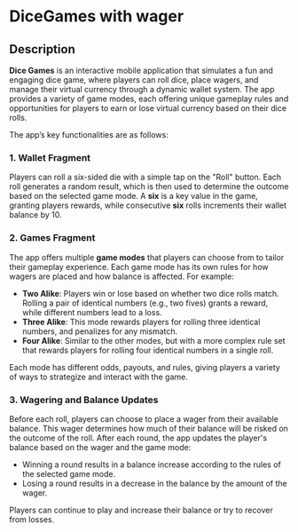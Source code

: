 # DiceGames with wager

## Description 

**Dice Games** is an interactive mobile application that simulates a fun and engaging dice game, where players can roll dice, place wagers, and manage their virtual currency through a dynamic wallet system. The app provides a variety of game modes, each offering unique gameplay rules and opportunities for players to earn or lose virtual currency based on their dice rolls.

The app’s key functionalities are as follows:

### 1. **Wallet Fragment**
   Players can roll a six-sided die with a simple tap on the "Roll" button. Each roll generates a random result, which is then used to determine the outcome based on the selected game mode. A **six** is a key value in the game, granting players rewards, while consecutive **six** rolls increments their wallet balance by 10.

### 2. **Games Fragment**
   The app offers multiple **game modes** that players can choose from to tailor their gameplay experience. Each game mode has its own rules for how wagers are placed and how balance is affected. For example:
   - **Two Alike**: Players win or lose based on whether two dice rolls match. Rolling a pair of identical numbers (e.g., two fives) grants a reward, while different numbers lead to a loss.
   - **Three Alike**: This mode rewards players for rolling three identical numbers, and penalizes for any mismatch.
   - **Four Alike**: Similar to the other modes, but with a more complex rule set that rewards players for rolling four identical numbers in a single roll.

   Each mode has different odds, payouts, and rules, giving players a variety of ways to strategize and interact with the game.

### 3. **Wagering and Balance Updates**
   Before each roll, players can choose to place a wager from their available balance. This wager determines how much of their balance will be risked on the outcome of the roll. After each round, the app updates the player's balance based on the wager and the game mode:
   - Winning a round results in a balance increase according to the rules of the selected game mode.
   - Losing a round results in a decrease in the balance by the amount of the wager.
   
   Players can continue to play and increase their balance or try to recover from losses.
